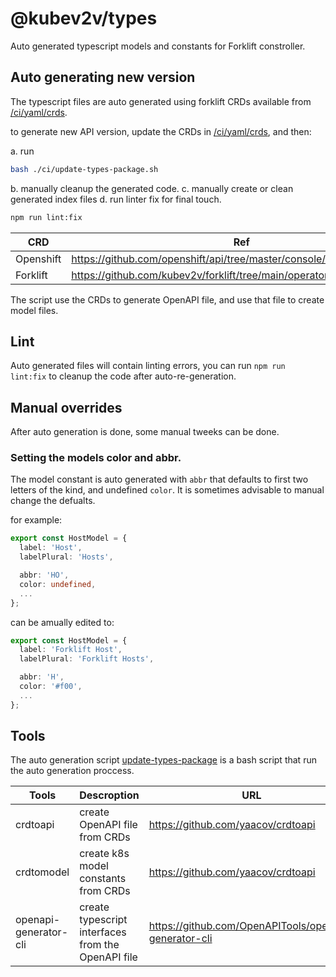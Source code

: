 # @kubev2v/types

Auto generated typescript models and constants for Forklift constroller.

## Auto generating new version

The typescript files are auto generated using forklift CRDs available from [<root>/ci/yaml/crds](/ci/yaml/crds).

to generate new API version, update the CRDs in [<root>/ci/yaml/crds](/ci/yaml/crds), and then:

a. run
``` bash
bash ./ci/update-types-package.sh
```

b. manually cleanup the generated code.
c. manually create or clean generated index files
d. run linter fix for final touch.
``` bash
npm run lint:fix
```

| CRD | Ref |
| ------------| --------|
| Openshift | https://github.com/openshift/api/tree/master/console/v1 |
| Forklift | https://github.com/kubev2v/forklift/tree/main/operator/config/crd/bases |

The script use the CRDs to generate OpenAPI file, and use that file to create model files.

## Lint

Auto generated files will contain linting errors, you can run `npm run lint:fix` to cleanup the code after auto-re-generation.

## Manual overrides

After auto generation is done, some manual tweeks can be done.

### Setting the models color and abbr.

The model constant is auto generated with `abbr` that defaults to first two letters of the kind, and undefined `color`.
It is sometimes advisable to manual change the defualts.

for example:

``` ts
export const HostModel = {
  label: 'Host',
  labelPlural: 'Hosts',

  abbr: 'HO',
  color: undefined,
  ...
};
```
can be amually edited to:

``` ts
export const HostModel = {
  label: 'Forklift Host',
  labelPlural: 'Forklift Hosts',

  abbr: 'H',
  color: '#f00',
  ...
};
```

## Tools

The auto generation script [update-types-package](/ci/update-types-package.sh) is a bash script
that run the auto generation proccess.

| Tools | Descroption | URL |
| ------| ----------- | --- |
| crdtoapi | create OpenAPI file from CRDs | https://github.com/yaacov/crdtoapi |
| crdtomodel | create k8s model constants from CRDs | https://github.com/yaacov/crdtoapi |
| openapi-generator-cli | create typescript interfaces from the OpenAPI file | https://github.com/OpenAPITools/openapi-generator-cli |
